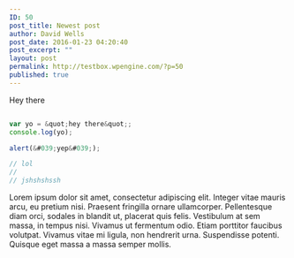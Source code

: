 ```yaml
---
ID: 50
post_title: Newest post
author: David Wells
post_date: 2016-01-23 04:20:40
post_excerpt: ""
layout: post
permalink: http://testbox.wpengine.com/?p=50
published: true
---
```

Hey there

```js

var yo = &quot;hey there&quot;;
console.log(yo);

alert(&#039;yep&#039;);

// lol
//
// jshshshssh

```

Lorem ipsum dolor sit amet, consectetur adipiscing elit. Integer vitae mauris arcu, eu pretium nisi. Praesent fringilla ornare ullamcorper. Pellentesque diam orci, sodales in blandit ut, placerat quis felis. Vestibulum at sem massa, in tempus nisi. Vivamus ut fermentum odio. Etiam porttitor faucibus volutpat. Vivamus vitae mi ligula, non hendrerit urna. Suspendisse potenti. Quisque eget massa a massa semper mollis.